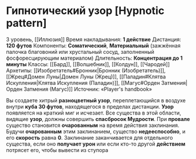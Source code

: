 # Гипнотический узор [Hypnotic pattern]
3 уровень, [[Иллюзия]]
Время накладывания: **1 действие**
Дистанция: **120 футов**
Компоненты: **Соматический**, **Материальный** (зажжённая палочка благовоний или хрустальный сосуд, заполненный фосфоресцирующим материалом)
Длительность: **Концентрация до 1 минуты**
Классы: [[Бард]], [[Волшебник]], [[Колдун]], [[Чародей]]
Архетипы: [[Изобретатель#Бронник|Бронник (Изобретатель)]], [[Жрец#Домен Луны|Домен Луны (Жрец)]], [[Паладин#Клятва Искупления|Клятва Искупления (Паладин)]], [[Магус#Орден Затмения|Орден Затмения (Магус)]]
Источник: «Player's handbook»

Вы создаете хитрый **разноцветный узор**, переплетающийся в воздухе внутри **куба 30 футов**, находящегося в пределах дистанции. **Узор** появляется на краткий миг и исчезает. Все существа в этой области, видящие **узор**, должны совершить **спасбросок Мудрости**. При **провале** существо становится **очарованным** на время действия заклинания. Будучи **очарованным** этим заклинанием, существо **недееспособно**, и его **скорость** равна **0**. Заклинание заканчивается для отдельного существа, если оно **получает урон** или если кто-то другой **действием** потрясет его, чтобы вывести из ступора